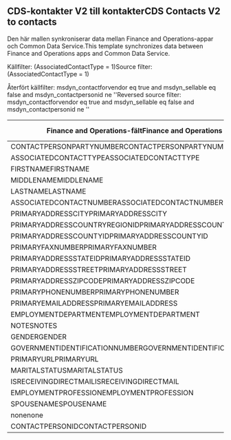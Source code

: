 ## <a name="cds-contacts-v2-to-contacts"></a><span data-ttu-id="44e0d-101">CDS-kontakter V2 till kontakter</span><span class="sxs-lookup"><span data-stu-id="44e0d-101">CDS Contacts V2 to contacts</span></span>

<span data-ttu-id="44e0d-102">Den här mallen synkroniserar data mellan Finance and Operations-appar och Common Data Service.</span><span class="sxs-lookup"><span data-stu-id="44e0d-102">This template synchronizes data between Finance and Operations apps and Common Data Service.</span></span>

<span data-ttu-id="44e0d-103">Källfilter: (AssociatedContactType = 1)</span><span class="sxs-lookup"><span data-stu-id="44e0d-103">Source filter: (AssociatedContactType = 1)</span></span>

<span data-ttu-id="44e0d-104">Återfört källfilter: msdyn_contactforvendor eq true and msdyn_sellable eq false and msdyn_contactpersonid ne ''</span><span class="sxs-lookup"><span data-stu-id="44e0d-104">Reversed source filter: msdyn_contactforvendor eq true and msdyn_sellable eq false and msdyn_contactpersonid ne ''</span></span>

<span data-ttu-id="44e0d-105">Finance and Operations-fält</span><span class="sxs-lookup"><span data-stu-id="44e0d-105">Finance and Operations field</span></span> | <span data-ttu-id="44e0d-106">Mappningstyp</span><span class="sxs-lookup"><span data-stu-id="44e0d-106">Map type</span></span> | <span data-ttu-id="44e0d-107">Övriga Dynamics 365-fält</span><span class="sxs-lookup"><span data-stu-id="44e0d-107">Other Dynamics 365 field</span></span> | <span data-ttu-id="44e0d-108">Standardvärde</span><span class="sxs-lookup"><span data-stu-id="44e0d-108">Default value</span></span>
---|---|---|---
<span data-ttu-id="44e0d-109">CONTACTPERSONPARTYNUMBER</span><span class="sxs-lookup"><span data-stu-id="44e0d-109">CONTACTPERSONPARTYNUMBER</span></span> | = | <span data-ttu-id="44e0d-110">msdyn_partynumber</span><span class="sxs-lookup"><span data-stu-id="44e0d-110">msdyn_partynumber</span></span> | 
<span data-ttu-id="44e0d-111">ASSOCIATEDCONTACTTYPE</span><span class="sxs-lookup"><span data-stu-id="44e0d-111">ASSOCIATEDCONTACTTYPE</span></span> | << | <span data-ttu-id="44e0d-112">none</span><span class="sxs-lookup"><span data-stu-id="44e0d-112">none</span></span> | <span data-ttu-id="44e0d-113">Leverantör</span><span class="sxs-lookup"><span data-stu-id="44e0d-113">Vendor</span></span>
<span data-ttu-id="44e0d-114">FIRSTNAME</span><span class="sxs-lookup"><span data-stu-id="44e0d-114">FIRSTNAME</span></span> | = | <span data-ttu-id="44e0d-115">firstname</span><span class="sxs-lookup"><span data-stu-id="44e0d-115">firstname</span></span> | 
<span data-ttu-id="44e0d-116">MIDDLENAME</span><span class="sxs-lookup"><span data-stu-id="44e0d-116">MIDDLENAME</span></span> | = | <span data-ttu-id="44e0d-117">middlename</span><span class="sxs-lookup"><span data-stu-id="44e0d-117">middlename</span></span> | 
<span data-ttu-id="44e0d-118">LASTNAME</span><span class="sxs-lookup"><span data-stu-id="44e0d-118">LASTNAME</span></span> | = | <span data-ttu-id="44e0d-119">lastname</span><span class="sxs-lookup"><span data-stu-id="44e0d-119">lastname</span></span> | 
<span data-ttu-id="44e0d-120">ASSOCIATEDCONTACTNUMBER</span><span class="sxs-lookup"><span data-stu-id="44e0d-120">ASSOCIATEDCONTACTNUMBER</span></span> | = | <span data-ttu-id="44e0d-121">msdyn_vendorcontactid.msdyn_vendoraccountnumber</span><span class="sxs-lookup"><span data-stu-id="44e0d-121">msdyn_vendorcontactid.msdyn_vendoraccountnumber</span></span> | 
<span data-ttu-id="44e0d-122">PRIMARYADDRESSCITY</span><span class="sxs-lookup"><span data-stu-id="44e0d-122">PRIMARYADDRESSCITY</span></span> | = | <span data-ttu-id="44e0d-123">address1_city</span><span class="sxs-lookup"><span data-stu-id="44e0d-123">address1_city</span></span> | 
<span data-ttu-id="44e0d-124">PRIMARYADDRESSCOUNTRYREGIONID</span><span class="sxs-lookup"><span data-stu-id="44e0d-124">PRIMARYADDRESSCOUNTRYREGIONID</span></span> | = | <span data-ttu-id="44e0d-125">address1_country</span><span class="sxs-lookup"><span data-stu-id="44e0d-125">address1_country</span></span> | 
<span data-ttu-id="44e0d-126">PRIMARYADDRESSCOUNTYID</span><span class="sxs-lookup"><span data-stu-id="44e0d-126">PRIMARYADDRESSCOUNTYID</span></span> | = | <span data-ttu-id="44e0d-127">address1_county</span><span class="sxs-lookup"><span data-stu-id="44e0d-127">address1_county</span></span> | 
<span data-ttu-id="44e0d-128">PRIMARYFAXNUMBER</span><span class="sxs-lookup"><span data-stu-id="44e0d-128">PRIMARYFAXNUMBER</span></span> | = | <span data-ttu-id="44e0d-129">fax</span><span class="sxs-lookup"><span data-stu-id="44e0d-129">fax</span></span> | 
<span data-ttu-id="44e0d-130">PRIMARYADDRESSSTATEID</span><span class="sxs-lookup"><span data-stu-id="44e0d-130">PRIMARYADDRESSSTATEID</span></span> | = | <span data-ttu-id="44e0d-131">address1_stateorprovince</span><span class="sxs-lookup"><span data-stu-id="44e0d-131">address1_stateorprovince</span></span> | 
<span data-ttu-id="44e0d-132">PRIMARYADDRESSSTREET</span><span class="sxs-lookup"><span data-stu-id="44e0d-132">PRIMARYADDRESSSTREET</span></span> | = | <span data-ttu-id="44e0d-133">address1_line1</span><span class="sxs-lookup"><span data-stu-id="44e0d-133">address1_line1</span></span> | 
<span data-ttu-id="44e0d-134">PRIMARYADDRESSZIPCODE</span><span class="sxs-lookup"><span data-stu-id="44e0d-134">PRIMARYADDRESSZIPCODE</span></span> | = | <span data-ttu-id="44e0d-135">address1_postalcode</span><span class="sxs-lookup"><span data-stu-id="44e0d-135">address1_postalcode</span></span> | 
<span data-ttu-id="44e0d-136">PRIMARYPHONENUMBER</span><span class="sxs-lookup"><span data-stu-id="44e0d-136">PRIMARYPHONENUMBER</span></span> | = | <span data-ttu-id="44e0d-137">telephone1</span><span class="sxs-lookup"><span data-stu-id="44e0d-137">telephone1</span></span> | 
<span data-ttu-id="44e0d-138">PRIMARYEMAILADDRESS</span><span class="sxs-lookup"><span data-stu-id="44e0d-138">PRIMARYEMAILADDRESS</span></span> | = | <span data-ttu-id="44e0d-139">emailaddress1</span><span class="sxs-lookup"><span data-stu-id="44e0d-139">emailaddress1</span></span> | 
<span data-ttu-id="44e0d-140">EMPLOYMENTDEPARTMENT</span><span class="sxs-lookup"><span data-stu-id="44e0d-140">EMPLOYMENTDEPARTMENT</span></span> | = | <span data-ttu-id="44e0d-141">department</span><span class="sxs-lookup"><span data-stu-id="44e0d-141">department</span></span> | 
<span data-ttu-id="44e0d-142">NOTES</span><span class="sxs-lookup"><span data-stu-id="44e0d-142">NOTES</span></span> | = | <span data-ttu-id="44e0d-143">description</span><span class="sxs-lookup"><span data-stu-id="44e0d-143">description</span></span> | 
<span data-ttu-id="44e0d-144">GENDER</span><span class="sxs-lookup"><span data-stu-id="44e0d-144">GENDER</span></span> | >< | <span data-ttu-id="44e0d-145">gendercode</span><span class="sxs-lookup"><span data-stu-id="44e0d-145">gendercode</span></span> | 
<span data-ttu-id="44e0d-146">GOVERNMENTIDENTIFICATIONNUMBER</span><span class="sxs-lookup"><span data-stu-id="44e0d-146">GOVERNMENTIDENTIFICATIONNUMBER</span></span> | = | <span data-ttu-id="44e0d-147">governmentid</span><span class="sxs-lookup"><span data-stu-id="44e0d-147">governmentid</span></span> | 
<span data-ttu-id="44e0d-148">PRIMARYURL</span><span class="sxs-lookup"><span data-stu-id="44e0d-148">PRIMARYURL</span></span> | = | <span data-ttu-id="44e0d-149">websiteurl</span><span class="sxs-lookup"><span data-stu-id="44e0d-149">websiteurl</span></span> | 
<span data-ttu-id="44e0d-150">MARITALSTATUS</span><span class="sxs-lookup"><span data-stu-id="44e0d-150">MARITALSTATUS</span></span> | >< | <span data-ttu-id="44e0d-151">familystatuscode</span><span class="sxs-lookup"><span data-stu-id="44e0d-151">familystatuscode</span></span> | 
<span data-ttu-id="44e0d-152">ISRECEIVINGDIRECTMAIL</span><span class="sxs-lookup"><span data-stu-id="44e0d-152">ISRECEIVINGDIRECTMAIL</span></span> | >< | <span data-ttu-id="44e0d-153">donotemail</span><span class="sxs-lookup"><span data-stu-id="44e0d-153">donotemail</span></span> | 
<span data-ttu-id="44e0d-154">EMPLOYMENTPROFESSION</span><span class="sxs-lookup"><span data-stu-id="44e0d-154">EMPLOYMENTPROFESSION</span></span> | = | <span data-ttu-id="44e0d-155">jobtitle</span><span class="sxs-lookup"><span data-stu-id="44e0d-155">jobtitle</span></span> | 
<span data-ttu-id="44e0d-156">SPOUSENAME</span><span class="sxs-lookup"><span data-stu-id="44e0d-156">SPOUSENAME</span></span> | = | <span data-ttu-id="44e0d-157">spousesname</span><span class="sxs-lookup"><span data-stu-id="44e0d-157">spousesname</span></span> | 
<span data-ttu-id="44e0d-158">none</span><span class="sxs-lookup"><span data-stu-id="44e0d-158">none</span></span> | >> | <span data-ttu-id="44e0d-159">msdyn_contactforvendor</span><span class="sxs-lookup"><span data-stu-id="44e0d-159">msdyn_contactforvendor</span></span> | <span data-ttu-id="44e0d-160">True</span><span class="sxs-lookup"><span data-stu-id="44e0d-160">True</span></span>
<span data-ttu-id="44e0d-161">CONTACTPERSONID</span><span class="sxs-lookup"><span data-stu-id="44e0d-161">CONTACTPERSONID</span></span> | = | <span data-ttu-id="44e0d-162">msdyn_contactpersonid</span><span class="sxs-lookup"><span data-stu-id="44e0d-162">msdyn_contactpersonid</span></span> | 
